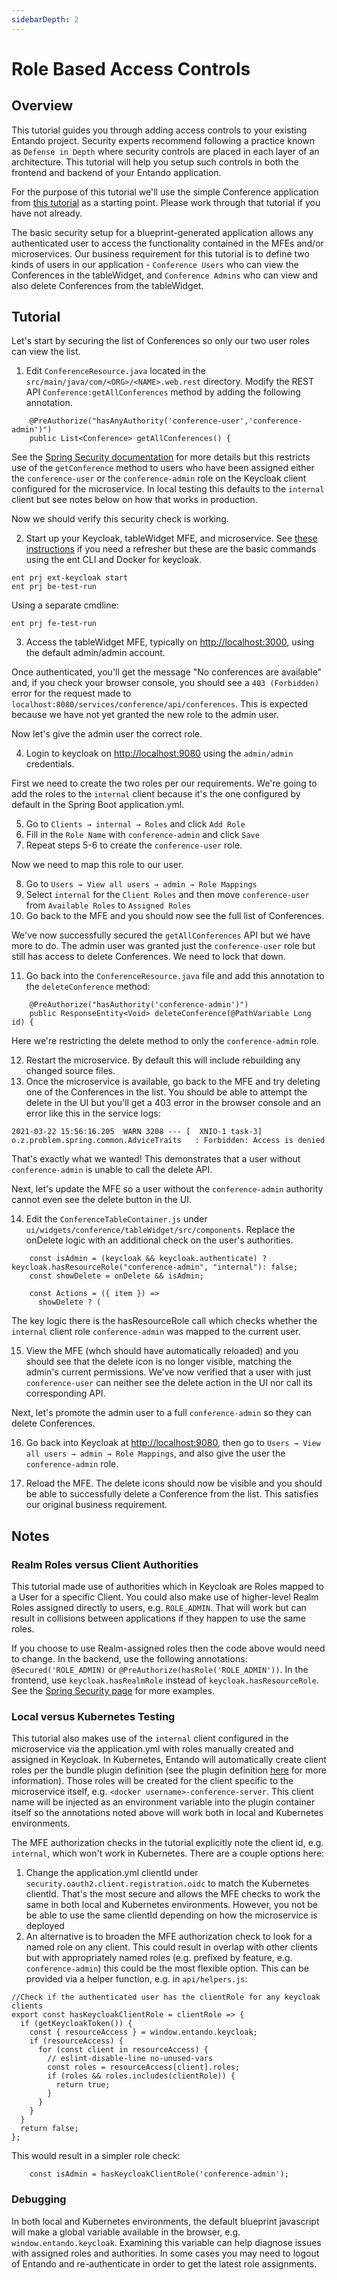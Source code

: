 ```yaml
---
sidebarDepth: 2
---
```

# Role Based Access Controls

## Overview
This tutorial guides you through adding access controls to your existing Entando project. Security experts recommend following a practice known as `Defense in Depth` where security controls are placed in each layer of an architecture. This tutorial will help you setup such controls in both the frontend and backend of your Entando application. 

For the purpose of this tutorial we'll use the simple Conference application from [this tutorial](./generate-microservices-and-micro-frontends.md) as a starting point. Please work through that tutorial if you have not already. 

The basic security setup for a blueprint-generated application allows any authenticated user to access the functionality contained in the MFEs and/or microservices. Our business requirement for this tutorial is to define two kinds of users in our application - `Conference Users` who can view the Conferences in the tableWidget, and `Conference Admins` who can view and also delete Conferences from the tableWidget. 

## Tutorial
Let's start by securing the list of Conferences so only our two user roles can view the list.

1. Edit `ConferenceResource.java` located in the `src/main/java/com/<ORG>/<NAME>.web.rest` directory. Modify the REST API `Conference:getAllConferences` method by adding the following annotation. 
```
    @PreAuthorize("hasAnyAuthority('conference-user','conference-admin')")
    public List<Conference> getAllConferences() {
```
See the [Spring Security documentation](https://spring.io/projects/spring-security) for more details but this restricts use of the `getConference` method to users who have been assigned either the `conference-user` or the `conference-admin` role on the Keycloak client configured for the microservice. In local testing this defaults to the `internal` client but see notes below on how that works in production.

Now we should verify this security check is working.

2. Start up your Keycloak, tableWidget MFE, and microservice. See [these instructions](./run-local.md) if you need a refresher but these are the basic commands using the ent CLI and Docker for keycloak.
```
ent prj ext-keycloak start
ent prj be-test-run
```
Using a separate cmdline:
```
ent prj fe-test-run
```

3. Access the tableWidget MFE, typically on <http://localhost:3000>, using the default admin/admin account. 

Once authenticated, you'll get the message "No conferences are available" and, if you check your browser console, you should see a `403 (Forbidden)` error for the request made to `localhost:8080/services/conference/api/conferences`. This is expected because we have not yet granted the new role to the admin user. 

Now let's give the admin user the correct role. 

4. Login to keycloak on <http://localhost:9080> using the `admin/admin` credentials. 

First we need to create the two roles per our requirements. We're going to add the roles to the `internal` client because it's the one configured by default in the Spring Boot application.yml.
          
5. Go to `Clients → internal → Roles` and click `Add Role`
6. Fill in the `Role Name` with `conference-admin` and click `Save`
7. Repeat steps 5-6 to create the `conference-user` role. 

Now we need to map this role to our user.

8. Go to `Users → View all users → admin → Role Mappings`
9. Select `internal` for the `Client Roles` and then move `conference-user` from `Available Roles` to `Assigned Roles`
10. Go back to the MFE and you should now see the full list of Conferences.

We've now successfully secured the `getAllConferences` API but we have more to do. The admin user was granted just the `conference-user` role but still has access to delete Conferences. We need to lock that down.

11. Go back into the `ConferenceResource.java` file and add this annotation to the `deleteConference` method:

```
    @PreAuthorize("hasAuthority('conference-admin')")
    public ResponseEntity<Void> deleteConference(@PathVariable Long id) {
```
Here we're restricting the delete method to only the `conference-admin` role.

12. Restart the microservice. By default this will include rebuilding any changed source files.
13. Once the microservice is available, go back to the MFE and try deleting one of the Conferences in the list. You should be able to attempt the delete in the UI but you'll get a 403 error in the browser console and an error like this in the service logs:
```
2021-03-22 15:56:16.205  WARN 3208 --- [  XNIO-1 task-3] o.z.problem.spring.common.AdviceTraits   : Forbidden: Access is denied
```
That's exactly what we wanted! This demonstrates that a user without `conference-admin` is unable to call the delete API.

Next, let's update the MFE so a user without the `conference-admin` authority cannot even see the delete button in the UI.

14. Edit the `ConferenceTableContainer.js` under `ui/widgets/conference/tableWidget/src/components`. Replace the onDelete logic with an additional check on the user's authorities.
```
    const isAdmin = (keycloak && keycloak.authenticate) ? keycloak.hasResourceRole("conference-admin", "internal"): false;
    const showDelete = onDelete && isAdmin;

    const Actions = ({ item }) =>
      showDelete ? (
```

The key logic there is the hasResourceRole call which checks whether the `internal` client role `conference-admin` was mapped to the current user.

15. View the MFE (whch should have automatically reloaded) and you should see that the delete icon is no longer visible, matching the admin's current permissions.  We've now verified that a user with just `conference-user` can neither see the delete action in the UI nor call its corresponding API.

Next, let's promote the admin user to a full `conference-admin` so they can delete Conferences.

16. Go back into Keycloak at <http://localhost:9080>, then go to `Users → View all users → admin → Role Mappings`, and also give the user the `conference-admin` role.

17. Reload the MFE. The delete icons should now be visible and you should be able to successfully delete a Conference from the list. This satisfies our original business requirement. 

## Notes
### Realm Roles versus Client Authorities
This tutorial made use of authorities which in Keycloak are Roles mapped to a User for a specific Client. You could also make use of higher-level Realm Roles assigned directly to users, e.g. `ROLE_ADMIN`. That will work but can result in collisions between applications if they happen to use the same roles.

If you choose to use Realm-assigned roles then the code above would need to change. In the backend, use the following annotations: `@Secured('ROLE_ADMIN)` or `@PreAuthorize(hasRole('ROLE_ADMIN'))`. In the frontend, use `keycloak.hasRealmRole` instead of `keycloak.hasResourceRole`. See the [Spring Security page](https://www.baeldung.com/spring-security-check-user-role) for more examples.

### Local versus Kubernetes Testing
This tutorial also makes use of the `internal` client configured in the microservice via the application.yml with roles manually created and assigned in Keycloak. In Kubernetes, Entando will automatically create client roles per the bundle plugin definition (see the plugin definition [here](../../docs/ecr/ecr-bundle-details.md) for more information). Those roles will be created for the client specific to the microservice itself, e.g. `<docker username>-conference-server`. This client name will be injected as an environment variable into the plugin container itself so the annotations noted above will work both in local and Kubernetes environments.

The MFE authorization checks in the tutorial explicitly note the client id,  e.g. `internal`, which won't work in Kubernetes. There are a couple options here:
1) Change the application.yml clientId under `security.oauth2.client.registration.oidc` to match the Kubernetes clientId. That's the most secure and allows the MFE checks to work the same in both local and Kubernetes environments. However, you not be be able to use the same clientId depending on how the microservice is deployed
2) An alternative is to broaden the MFE authorization check to look for a named role on any client. This could result in overlap with other clients but with appropriately named roles (e.g. prefixed by feature, e.g. `conference-admin`) this could be the most flexible option. This can be provided via a helper function, e.g. in `api/helpers.js`:
```
//Check if the authenticated user has the clientRole for any keycloak clients
export const hasKeycloakClientRole = clientRole => {
  if (getKeycloakToken()) {
    const { resourceAccess } = window.entando.keycloak;
    if (resourceAccess) {
      for (const client in resourceAccess) {
        // eslint-disable-line no-unused-vars
        const roles = resourceAccess[client].roles;
        if (roles && roles.includes(clientRole)) {
          return true;
        }
      }
    }
  }
  return false;
};
```
This would result in a simpler role check:
```
    const isAdmin = hasKeycloakClientRole('conference-admin');
```
  
### Debugging
In both local and Kubernetes environments, the default blueprint javascript will make a global variable available in the browser, e.g. `window.entando.keycloak`. Examining this variable can help diagnose issues with assigned roles and authorities. In some cases you may need to logout of Entando and re-authenticate in order to get the latest role assignments.